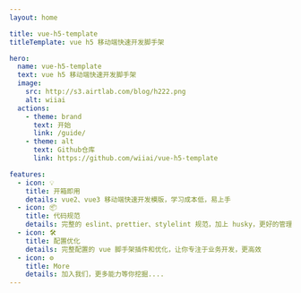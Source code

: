 ```yaml
---
layout: home

title: vue-h5-template
titleTemplate: vue h5 移动端快速开发脚手架

hero:
  name: vue-h5-template
  text: vue h5 移动端快速开发脚手架
  image:
    src: http://s3.airtlab.com/blog/h222.png
    alt: wiiai
  actions:
    - theme: brand
      text: 开始
      link: /guide/
    - theme: alt
      text: Github仓库
      link: https://github.com/wiiai/vue-h5-template

features:
  - icon: 💡
    title: 开箱即用
    details: vue2、vue3 移动端快速开发模版，学习成本低，易上手
  - icon: 📦
    title: 代码规范
    details: 完整的 eslint、prettier、stylelint 规范，加上 husky，更好的管理代码
  - icon: 🛠️
    title: 配置优化
    details: 完整配置的 vue 脚手架插件和优化，让你专注于业务开发，更高效
  - icon: ⚙️
    title: More
    details: 加入我们，更多能力等你挖掘....
---
```

